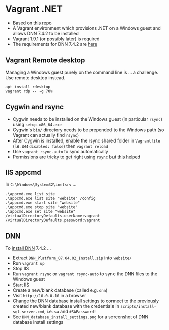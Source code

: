 # Vagrant .NET

* Based on [this repo](https://github.com/kwilson/vagrant-octopus)
* A Vagrant environment which provisions .NET on a Windows guest and allows DNN 7.4.2 to be installed
* Vagrant 1.9.1 (or possibly later) is required
* The requirements for DNN 7.4.2 are [here](http://www.dnnsoftware.com/platform/start/install#2047)

## Vagrant Remote desktop

Managing a Windows guest purely on the command line is ... a challenge.
Use remote desktop instead.

    apt install rdesktop
    vagrant rdp -- -g 70%

## Cygwin and rsync

* Cygwin needs to be installed on the Windows guest (in particular `rsync`) using `setup-x86_64.exe`
* Cygwin's `bin/` directory needs to be prepended to the Windows path (so Vagrant can actually find `rsync`)
* After Cygwin is installed, enable the rsync shared folder in `Vagrantfile` (i.e. set `disabled: false`) then `vagrant reload`
* Use `vagrant rsync-auto` to sync automatically
* Permissions are tricky to get right using `rsync` but [this helped](http://docs.drupalvm.com/en/latest/extras/syncing-folders/#options)

## IIS appcmd

In `C:\Windows\System32\inetsrv` ...

    .\appcmd.exe list site
    .\appcmd.exe list site "website" /config
    .\appcmd.exe start site "website"
    .\appcmd.exe stop site "website"
    .\appcmd.exe set site "website" /virtualDirectoryDefaults.userName:vagrant /virtualDirectoryDefaults.password:vagrant

## DNN

To [install DNN](http://www.dnnsoftware.com/wiki/how-to-install-dotnetnuke) 7.4.2 ...

* Extract `DNN_Platform_07.04.02_Install.zip` into `website/`
* Run `vagrant up`
* Stop IIS
* Run `vagrant rsync` or `vagrant rsync-auto` to sync the DNN files to the Windows guest
* Start IIS
* Create a new/blank database (called e.g. `dnn`)
* Visit `http://10.0.0.10` in a browser
* Change the DNN database install settings to connect to the previously created new/blank database with the credentials in `scripts/install-sql-server.cmd`, i.e. `sa` and `#SAPassword!`
* See `DNN_database_install_settings.png` for a screenshot of DNN database install settings
